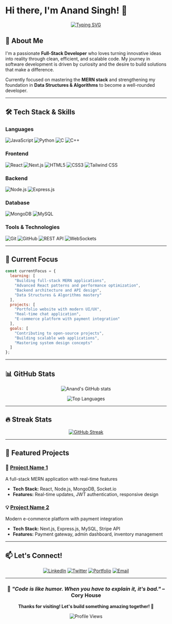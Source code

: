 # Hi there, I'm Anand Singh! 👋

<div align="center">
  
[![Typing SVG](https://readme-typing-svg.herokuapp.com?font=Fira+Code&pause=1000&color=2196F3&center=true&vCenter=true&width=435&lines=Full-Stack+Developer;MERN+Stack+Enthusiast;Problem+Solver;Always+Learning+%F0%9F%9A%80)](https://git.io/typing-svg)

</div>

## 🚀 About Me

I'm a passionate **Full-Stack Developer** who loves turning innovative ideas into reality through clean, efficient, and scalable code. My journey in software development is driven by curiosity and the desire to build solutions that make a difference.

Currently focused on mastering the **MERN stack** and strengthening my foundation in **Data Structures & Algorithms** to become a well-rounded developer.

---

## 🛠️ Tech Stack & Skills

### Languages
![JavaScript](https://img.shields.io/badge/-JavaScript-F7DF1E?style=flat-square&logo=javascript&logoColor=black)
![Python](https://img.shields.io/badge/-Python-3776AB?style=flat-square&logo=python&logoColor=white)
![C](https://img.shields.io/badge/-C-A8B9CC?style=flat-square&logo=c&logoColor=black)
![C++](https://img.shields.io/badge/-C++-00599C?style=flat-square&logo=c%2B%2B&logoColor=white)

### Frontend
![React](https://img.shields.io/badge/-React-61DAFB?style=flat-square&logo=react&logoColor=black)
![Next.js](https://img.shields.io/badge/-Next.js-000000?style=flat-square&logo=nextdotjs&logoColor=white)
![HTML5](https://img.shields.io/badge/-HTML5-E34F26?style=flat-square&logo=html5&logoColor=white)
![CSS3](https://img.shields.io/badge/-CSS3-1572B6?style=flat-square&logo=css3&logoColor=white)
![Tailwind CSS](https://img.shields.io/badge/-Tailwind_CSS-38B2AC?style=flat-square&logo=tailwind-css&logoColor=white)

### Backend
![Node.js](https://img.shields.io/badge/-Node.js-339933?style=flat-square&logo=nodedotjs&logoColor=white)
![Express.js](https://img.shields.io/badge/-Express.js-000000?style=flat-square&logo=express&logoColor=white)

### Database
![MongoDB](https://img.shields.io/badge/-MongoDB-47A248?style=flat-square&logo=mongodb&logoColor=white)
![MySQL](https://img.shields.io/badge/-MySQL-4479A1?style=flat-square&logo=mysql&logoColor=white)

### Tools & Technologies
![Git](https://img.shields.io/badge/-Git-F05032?style=flat-square&logo=git&logoColor=white)
![GitHub](https://img.shields.io/badge/-GitHub-181717?style=flat-square&logo=github&logoColor=white)
![REST API](https://img.shields.io/badge/-REST_API-02569B?style=flat-square&logo=api&logoColor=white)
![WebSockets](https://img.shields.io/badge/-WebSockets-010101?style=flat-square&logo=websocket&logoColor=white)

---

## 🎯 Current Focus

```javascript
const currentFocus = {
  learning: [
    "Building full-stack MERN applications",
    "Advanced React patterns and performance optimization",
    "Backend architecture and API design",
    "Data Structures & Algorithms mastery"
  ],
  projects: [
    "Portfolio website with modern UI/UX",
    "Real-time chat application",
    "E-commerce platform with payment integration"
  ],
  goals: [
    "Contributing to open-source projects",
    "Building scalable web applications",
    "Mastering system design concepts"
  ]
};
```

---

## 📊 GitHub Stats

<div align="center">
  
![Anand's GitHub stats](https://github-readme-stats.vercel.app/api?username=Anand-8876&show_icons=true&theme=radical&count_private=true)

![Top Languages](https://github-readme-stats.vercel.app/api/top-langs/?username=Anand-8876&layout=compact&theme=radical)

</div>

---

## 🔥 Streak Stats

<div align="center">
  
[![GitHub Streak](https://streak-stats.demolab.com/?user=Anand-8876&theme=radical)](https://git.io/streak-stats)

</div>

---

## 🌟 Featured Projects

### 🚀 [Project Name 1](https://github.com/Anand-8876/project1)
A full-stack MERN application with real-time features
- **Tech Stack:** React, Node.js, MongoDB, Socket.io
- **Features:** Real-time updates, JWT authentication, responsive design

### 💡 [Project Name 2](https://github.com/Anand-8876/project2)
Modern e-commerce platform with payment integration
- **Tech Stack:** Next.js, Express.js, MySQL, Stripe API
- **Features:** Payment gateway, admin dashboard, inventory management

---

## 📫 Let's Connect!

<div align="center">
  
[![LinkedIn](https://img.shields.io/badge/-LinkedIn-0077B5?style=for-the-badge&logo=linkedin&logoColor=white)](https://linkedin.com/in/yourprofile)
[![Twitter](https://img.shields.io/badge/-Twitter-1DA1F2?style=for-the-badge&logo=twitter&logoColor=white)](https://twitter.com/yourhandle)
[![Portfolio](https://img.shields.io/badge/-Portfolio-FF5722?style=for-the-badge&logo=web&logoColor=white)](https://yourportfolio.com)
[![Email](https://img.shields.io/badge/-Email-D14836?style=for-the-badge&logo=gmail&logoColor=white)](mailto:your.email@gmail.com)

</div>

---

<div align="center">
  
### 💭 *"Code is like humor. When you have to explain it, it's bad."* – Cory House

**Thanks for visiting! Let's build something amazing together! 🚀**

![Profile Views](https://komarev.com/ghpvc/?username=Anand-8876&color=blueviolet&style=flat-square&label=Profile+Views)

</div>
